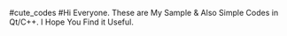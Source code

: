 #cute_codes
#Hi Everyone. These are My Sample &amp; Also Simple Codes in Qt/C++. I Hope You Find it Useful.
